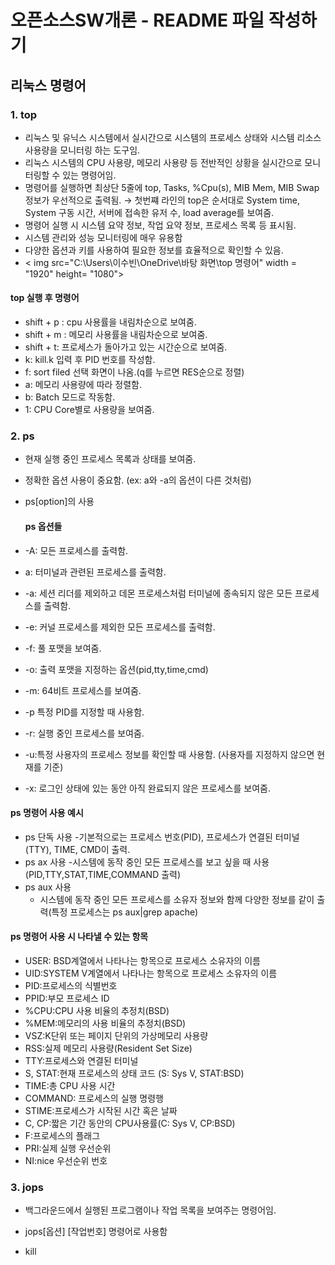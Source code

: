 # 오픈소스SW개론 - README 파일 작성하기
## 리눅스 명령어

### 1. top
  - 리눅스 및 유닉스 시스템에서 실시간으로 시스템의 프로세스 상태와 시스템 리소스 사용량을 모니터링 하는 도구임.
  - 리눅스 시스템의 CPU 사용량, 메모리 사용량 등 전반적인 상황을 실시간으로 모니터링할 수 있는 명령어임.
  - 명령어를 실행하면 최상단 5줄에 top, Tasks, %Cpu(s), MIB Mem, MIB Swap 정보가 우선적으로 출력됨.
    → 첫번쨰 라인의 top은 순서대로 System time, System 구동 시간, 서버에 접속한 유저 수, load average를 보여줌.
  - 명령어 실행 시 시스템 요약 정보, 작업 요약 정보, 프로세스 목록 등 표시됨.   
  - 시스템 관리와 성능 모니터링에 매우 유용함
  - 다양한 옵션과 키를 사용하여 필요한 정보를 효율적으로 확인할 수 있음.
  - < img src="C:\\Users\\이수빈\\OneDrive\\바탕 화면\\top 명령어" width = "1920" height= "1080">

#### top 실행 후 명령어

- shift + p : cpu 사용률을 내림차순으로 보여줌.
- shift + m : 메모리 사용률을 내림차순으로 보여줌.
- shift + t: 프로세스가 돌아가고 있는 시간순으로 보여줌.
- k: kill.k 입력 후 PID 번호를 작성함.
- f: sort filed 선택 화면이 나옴.(q를 누르면 RES순으로 정렬)
- a: 메모리 사용량에 따라 정렬함.
- b: Batch 모드로 작동함.
- 1: CPU Core별로 사용량을 보여줌.
  
    
### 2. ps
- 현재 실행 중인 프로세스 목록과 상태를 보여줌.
- 정확한 옵션 사용이 중요함. (ex: a와 -a의 옵션이 다른 것처럼)
- ps[option]의 사용

  #### ps 옵션들
  
 - -A: 모든 프로세스를 출력함.
 - a: 터미널과 관련된 프로세스를 출력함.
 - -a: 세션 리더를 제외하고 데몬 프로세스처럼 터미널에 종속되지 않은 모든 프로세스를 출력함.
 - -e: 커널 프로세스를 제외한 모든 프로세스를 출력함.
 - -f: 풀 포맷을 보여줌.
 - -o: 출력 포맷을 지정하는 옵션(pid,tty,time,cmd)
 - -m: 64비트 프로세스를 보여줌.
 - -p 특정 PID를 지정할 때 사용함.
 - -r: 실행 중인 프로세스를 보여줌.
 - -u:특정 사용자의 프로세스 정보를 확인할 때 사용함. (사용자를 지정하지 않으면 현재를 기준)
 - -x: 로그인 상태에 있는 동안 아직 완료되지 않은 프로세스를 보여줌.

#### ps 명령어 사용 예시
- ps 단독 사용
   -기본적으로는 프로세스 번호(PID), 프로세스가 연결된 터미널(TTY), TIME, CMD이 출력.
- ps ax 사용
   -시스템에 동작 중인 모든 프로세스를 보고 싶을 때 사용(PID,TTY,STAT,TIME,COMMAND 출력)
- ps aux 사용
   - 시스템에 동작 중인 모든 프로세스를 소유자 정보와 함께 다양한 정보를 같이 출력(특정 프로세스는 ps aux|grep apache)

 #### ps 명령어 사용 시 나타낼 수 있는 항목
 - USER: BSD계열에서 나타나는 항목으로 프로세스 소유자의 이름
 - UID:SYSTEM V계열에서 나타나는 항목으로 프로세스 소유자의 이름
 - PID:프로세스의 식별번호
 - PPID:부모 프로세스 ID
 - %CPU:CPU 사용 비율의 추정치(BSD)
 - %MEM:메모리의 사용 비율의 추정치(BSD)
 - VSZ:K단위 또는 페이지 단위의 가상메모리 사용량
 - RSS:실제 메모리 사용량(Resident Set Size)
 - TTY:프로세스와 연결된 터미널
 - S, STAT:현재 프로세스의 상태 코드 (S: Sys V, STAT:BSD)
 - TIME:총 CPU 사용 시간
 - COMMAND: 프로세스의 실행 명령행
 - STIME:프로세스가 시작된 시간 혹은 날짜
 - C, CP:짧은 기간 동안의 CPU사용률(C: Sys V, CP:BSD)
 - F:프로세스의 플래그
 - PRI:실제 실행 우선순위
 - NI:nice 우선순위 번호
   


### 3. jops
- 백그라운드에서 실행된 프로그램이나 작업 목록을 보여주는 명령어임.
- jops[옵션] [작업번호] 명령어로 사용함

  

- kill


